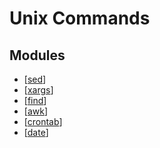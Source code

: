Unix Commands
===

Modules
---

- [[sed]]
- [[xargs]]
- [[find]]
- [[awk]]
- [[crontab]]
- [[date]]

[//begin]: # "Autogenerated link references for markdown compatibility"
[sed]: sed.md "sed"
[xargs]: xargs.md "xargs"
[find]: find.md "find"
[awk]: awk/awk.md "awk"
[crontab]: crontab/crontab.md "crontab"
[date]: date.md "Date"
[//end]: # "Autogenerated link references"
